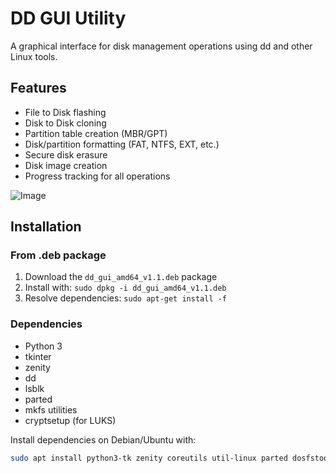 # DD GUI Utility

A graphical interface for disk management operations using dd and other Linux tools.

## Features

- File to Disk flashing
- Disk to Disk cloning
- Partition table creation (MBR/GPT)
- Disk/partition formatting (FAT, NTFS, EXT, etc.)
- Secure disk erasure
- Disk image creation
- Progress tracking for all operations


![Image](https://github.com/user-attachments/assets/c0ae7282-9d79-4cb2-879d-36a0d0ec8c44)


## Installation

### From .deb package

1. Download the `dd_gui_amd64_v1.1.deb` package
2. Install with: `sudo dpkg -i dd_gui_amd64_v1.1.deb`
3. Resolve dependencies: `sudo apt-get install -f`
 
### Dependencies

- Python 3
- tkinter
- zenity
- dd
- lsblk
- parted
- mkfs utilities
- cryptsetup (for LUKS)

Install dependencies on Debian/Ubuntu with:
```bash
sudo apt install python3-tk zenity coreutils util-linux parted dosfstools ntfs-3g btrfs-progs e2fsprogs cryptsetup
